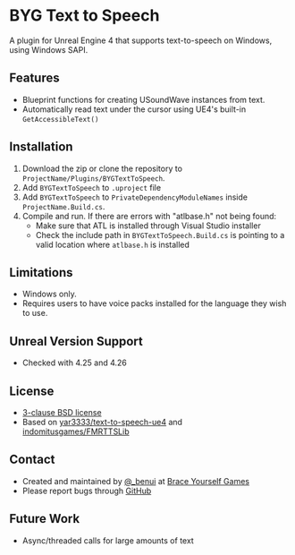 # BYG Text to Speech

A plugin for Unreal Engine 4 that supports text-to-speech on Windows, using
Windows SAPI.


## Features

* Blueprint functions for creating USoundWave instances from text.
* Automatically read text under the cursor using UE4's built-in `GetAccessibleText()`


## Installation

1. Download the zip or clone the repository to `ProjectName/Plugins/BYGTextToSpeech`.
2. Add `BYGTextToSpeech` to `.uproject` file
3. Add `BYGTextToSpeech` to `PrivateDependencyModuleNames` inside `ProjectName.Build.cs`.
4. Compile and run. If there are errors with "atlbase.h" not being found:
	* Make sure that ATL is installed through Visual Studio installer
	* Check the include path in `BYGTextToSpeech.Build.cs` is pointing to
	  a valid location where `atlbase.h` is installed




## Limitations

* Windows only.
* Requires users to have voice packs installed for the language they wish to
  use.


## Unreal Version Support

* Checked with 4.25 and 4.26


## License

* [3-clause BSD license](LICENSE)
* Based on [yar3333/text-to-speech-ue4](https://github.com/yar3333/text-to-speech-ue4) and [indomitusgames/FMRTTSLib](https://github.com/indomitusgames/FMRTTSLib)


## Contact

* Created and maintained by [@_benui](https://twitter.com/_benui) at [Brace Yourself Games](https://braceyourselfgames.com/)
* Please report bugs through [GitHub](https://github.com/BraceYourselfGames/UE4-BYGTextToSpeech/issues)

## Future Work

* Async/threaded calls for large amounts of text

